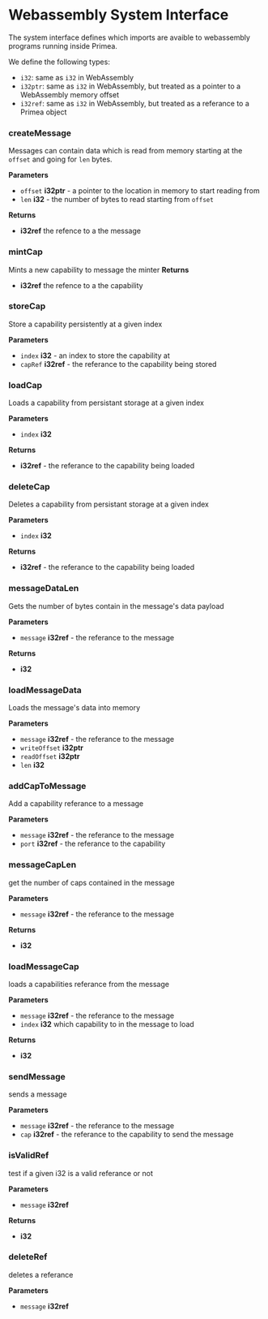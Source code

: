 # Webassembly System Interface

The system interface defines which imports are avaible to webassembly programs
running inside Primea.

We define the following types:
- `i32`: same as `i32` in WebAssembly
- `i32ptr`: same as `i32` in WebAssembly, but treated as a pointer to a WebAssembly memory offset
- `i32ref`: same as `i32` in WebAssembly, but treated as a referance to a Primea object

### createMessage
Messages can contain data which is read from memory starting at the `offset`
and going for `len` bytes.

**Parameters**

* `offset`  **i32ptr** - a pointer to the location in memory to start reading from
* `len` **i32** - the number of bytes to read starting from `offset`

**Returns**

* **i32ref** the refence to a the message 

### mintCap
Mints a new capability to message the minter
**Returns**

* **i32ref** the refence to a the capability 

### storeCap
Store a capability persistently at a given index 

**Parameters**

* `index`  **i32** - an index to store the capability at
* `capRef` **i32ref** - the referance to the capability being stored

### loadCap
Loads a capability from persistant storage at a given index 

**Parameters**

* `index`  **i32**

**Returns**

* **i32ref** - the referance to the capability being loaded

### deleteCap
Deletes a capability from persistant storage at a given index 

**Parameters**

* `index`  **i32**

**Returns**

* **i32ref** - the referance to the capability being loaded

### messageDataLen
Gets the number of bytes contain in the message's data payload

**Parameters**
* `message` **i32ref** - the referance to the message

**Returns**
* **i32**

### loadMessageData
Loads the message's data into memory

**Parameters**
* `message` **i32ref** - the referance to the message
* `writeOffset` **i32ptr**
* `readOffset` **i32ptr**
* `len` **i32**

### addCapToMessage
Add a capability referance to a message

**Parameters**
* `message` **i32ref** - the referance to the message
* `port` **i32ref** - the referance to the capability


### messageCapLen
get the number of caps contained in the message

**Parameters**
* `message` **i32ref** - the referance to the message

**Returns**
* **i32**

### loadMessageCap
loads a capabilities referance from the message

**Parameters**
* `message` **i32ref** - the referance to the message
* `index` **i32** which capability to in the message to load

**Returns**
* **i32**

### sendMessage
sends a message

**Parameters**
* `message` **i32ref** - the referance to the message
* `cap` **i32ref** - the referance to the capability to send the message

### isValidRef
test if a given i32 is a valid referance or not

**Parameters**
* `message` **i32ref**

**Returns**
* **i32**

### deleteRef
deletes a referance

**Parameters**
* `message` **i32ref**
